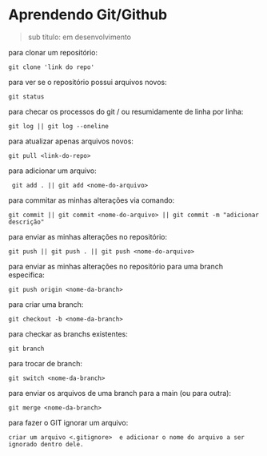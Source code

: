 # Aprendendo Git/Github

>sub título: em desenvolvimento

para clonar um repositório:
```
git clone 'link do repo'
```

para ver se o repositório possui arquivos novos: 
```
git status
```

para checar os processos do git / ou resumidamente de linha por linha: 
```
git log || git log --oneline
```

para atualizar apenas arquivos novos:
```
git pull <link-do-repo>
```

para adicionar um arquivo:
```
 git add . || git add <nome-do-arquivo>
```

para commitar as minhas alterações via comando:
```
git commit || git commit <nome-do-arquivo> || git commit -m "adicionar descrição"
```

para enviar as minhas alterações no repositório:
```
git push || git push . || git push <nome-do-arquivo>
```

para enviar as minhas alterações no repositório para uma branch especifica:
```
git push origin <nome-da-branch>
```

para criar uma branch:
```
git checkout -b <nome-da-branch>
```

para checkar as branchs existentes:
```
git branch
```

para trocar de branch:
```
git switch <nome-da-branch>
```

para enviar os arquivos de uma branch para a main (ou para outra):
```
git merge <nome-da-branch>
```

para fazer o GIT ignorar um arquivo:
```
criar um arquivo <.gitignore>  e adicionar o nome do arquivo a ser ignorado dentro dele.
```